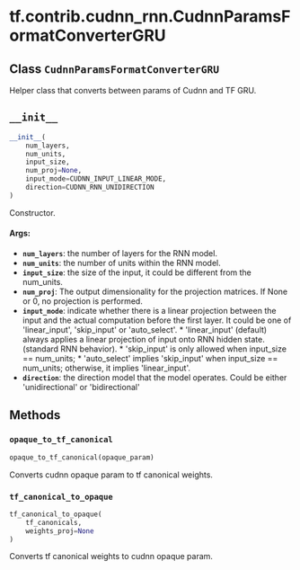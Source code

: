 <div itemscope itemtype="http://developers.google.com/ReferenceObject">
<meta itemprop="name" content="tf.contrib.cudnn_rnn.CudnnParamsFormatConverterGRU" />
<meta itemprop="path" content="Stable" />
<meta itemprop="property" content="__init__"/>
<meta itemprop="property" content="opaque_to_tf_canonical"/>
<meta itemprop="property" content="tf_canonical_to_opaque"/>
</div>

# tf.contrib.cudnn_rnn.CudnnParamsFormatConverterGRU

## Class `CudnnParamsFormatConverterGRU`

Helper class that converts between params of Cudnn and TF GRU.



<!-- Placeholder for "Used in" -->


<h2 id="__init__"><code>__init__</code></h2>

``` python
__init__(
    num_layers,
    num_units,
    input_size,
    num_proj=None,
    input_mode=CUDNN_INPUT_LINEAR_MODE,
    direction=CUDNN_RNN_UNIDIRECTION
)
```

Constructor.


#### Args:


* <b>`num_layers`</b>: the number of layers for the RNN model.
* <b>`num_units`</b>: the number of units within the RNN model.
* <b>`input_size`</b>: the size of the input, it could be different from the
  num_units.
* <b>`num_proj`</b>: The output dimensionality for the projection matrices.
  If None or 0, no projection is performed.
* <b>`input_mode`</b>: indicate whether there is a linear projection between the
  input and the actual computation before the first layer. It could be one
  of 'linear_input', 'skip_input' or 'auto_select'. * 'linear_input'
  (default) always applies a linear projection of input onto RNN hidden
  state. (standard RNN behavior). * 'skip_input' is only allowed when
  input_size == num_units; * 'auto_select' implies 'skip_input' when
  input_size == num_units; otherwise, it implies 'linear_input'.
* <b>`direction`</b>: the direction model that the model operates. Could be either
  'unidirectional' or 'bidirectional'



## Methods

<h3 id="opaque_to_tf_canonical"><code>opaque_to_tf_canonical</code></h3>

``` python
opaque_to_tf_canonical(opaque_param)
```

Converts cudnn opaque param to tf canonical weights.


<h3 id="tf_canonical_to_opaque"><code>tf_canonical_to_opaque</code></h3>

``` python
tf_canonical_to_opaque(
    tf_canonicals,
    weights_proj=None
)
```

Converts tf canonical weights to cudnn opaque param.




